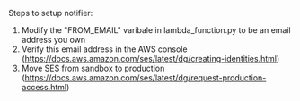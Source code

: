 Steps to setup notifier:

1. Modify the "FROM_EMAIL" varibale in lambda_function.py to be an email address you own
2. Verify this email address in the AWS console (https://docs.aws.amazon.com/ses/latest/dg/creating-identities.html)
3. Move SES from sandbox to production (https://docs.aws.amazon.com/ses/latest/dg/request-production-access.html)
